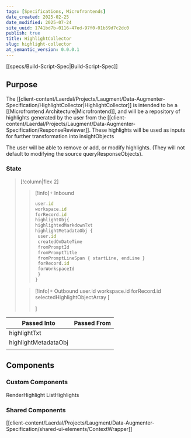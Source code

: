 ```yaml
---
tags: [Specifications, Microfrontends]
date_created: 2025-02-25
date_modified: 2025-07-24
site_uuid: 1741bd7b-0116-47ed-97f0-01b59d7c2dc0
publish: true
title: HighlightCollector
slug: highlight-collector
at_semantic_version: 0.0.0.1
---
```

[[specs/Build-Script-Spec|Build-Script-Spec]]

## Purpose
The [[client-content/Laerdal/Projects/Laugment/Data-Augmenter-Specification/HighlightCollector|HighlightCollector]] is intended to be a [[Microfrontend Architecture|Microfrontend]], and  will be a repository of highlights generated by the user from the [[client-content/Laerdal/Projects/Laugment/Data-Augmenter-Specification/ResponseReviewer]]. These highlights will be used as inputs for further transformation into insightObjects

The user will be able to remove or add, or modify highlights. (They will not default to modifying the source queryResponseObjects).

### State

> [!column|flex 2]
>> [!info]+ Inbound 
>> ```js
>> user.id
>> workspace.id
>> forRecord.id
>> highlightObj{
>> highlightedMarkdownTxt
>> highlightMetadataObj {
>> 	user.id
>> 	createdOnDateTime
>> 	fromPromptId
>> 	fromPromptTitle
>> 	fromPromptLineSpan { startLine, endLine }
>> 	forRecord.id
>> 	forWorkspaceId
>> 	}
>> } 
>> ```
>
>> [!info]+ Outbound
>> user.id
>> workspace.id
>> forRecord.id
>>selectedHighlightObjectArray [
>>
>>]

| Passed Into          | Passed From |
| -------------------- | ----------- |
| highlightTxt         |             |
| highlightMetadataObj |             |
|                      |             |

## Components

### Custom Components
RenderHighlight
ListHighlights

### Shared Components
[[client-content/Laerdal/Projects/Laugment/Data-Augmenter-Specification/shared-ui-elements/ContextWrapper]]